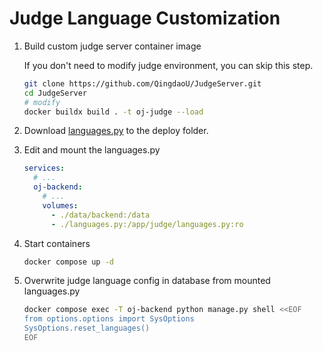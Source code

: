 # Judge Language Customization

1. Build custom judge server container image

   If you don't need to modify judge environment, you can skip this step.

   ```bash
   git clone https://github.com/QingdaoU/JudgeServer.git
   cd JudgeServer
   # modify
   docker buildx build . -t oj-judge --load
   ```

2. Download [languages.py](https://raw.githubusercontent.com/QingdaoU/OnlineJudge/master/judge/languages.py) to the deploy folder.

3. Edit and mount the languages.py

   ```yaml
   services:
     # ...
     oj-backend:
       # ...
       volumes:
         - ./data/backend:/data
         - ./languages.py:/app/judge/languages.py:ro
   ```

4. Start containers

   ```bash
   docker compose up -d
   ```

5. Overwrite judge language config in database from mounted languages.py

   ```bash
   docker compose exec -T oj-backend python manage.py shell <<EOF
   from options.options import SysOptions
   SysOptions.reset_languages()
   EOF
   ```
